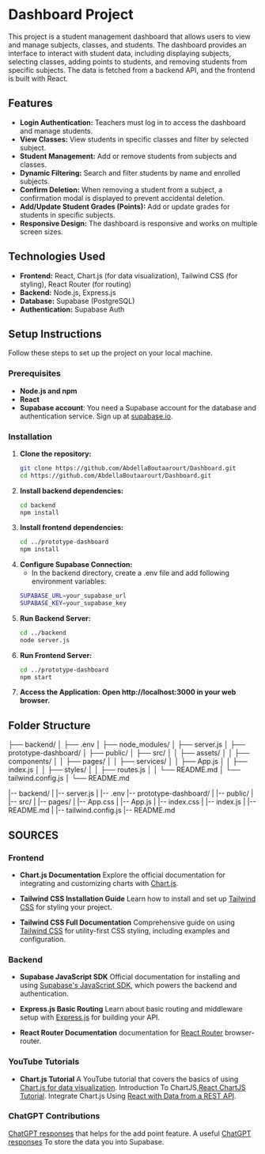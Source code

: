 # Dashboard Project

This project is a student management dashboard that allows users to view and manage subjects, classes, and students. The dashboard provides an interface to interact with student data, including displaying subjects, selecting classes, adding points to students, and removing students from specific subjects. The data is fetched from a backend API, and the frontend is built with React.

## Features

- **Login Authentication:** Teachers must log in to access the dashboard and manage students.
- **View Classes:** View students in specific classes and filter by selected subject.
- **Student Management:** Add or remove students from subjects and classes.
- **Dynamic Filtering:** Search and filter students by name and enrolled subjects.
- **Confirm Deletion:** When removing a student from a subject, a confirmation modal is displayed to prevent accidental deletion.
- **Add/Update Student Grades (Points):** Add or update grades for students in specific subjects.
- **Responsive Design:** The dashboard is responsive and works on multiple screen sizes.

## Technologies Used

- **Frontend:** React, Chart.js (for data visualization), Tailwind CSS (for styling), React Router (for routing)
- **Backend:** Node.js, Express.js
- **Database:** Supabase (PostgreSQL)
- **Authentication:** Supabase Auth

## Setup Instructions

Follow these steps to set up the project on your local machine.

### Prerequisites

- **Node.js and npm**
- **React**
- **Supabase account**: You need a Supabase account for the database and authentication service. Sign up at [supabase.io](https://supabase.io/).

### Installation

1. **Clone the repository:**
   ```bash
   git clone https://github.com/AbdellaBoutaarourt/Dashboard.git
   cd https://github.com/AbdellaBoutaarourt/Dashboard.git

2. **Install backend dependencies:**
   ```bash
   cd backend
   npm install

3. **Install frontend dependencies:**
   ```bash
   cd ../prototype-dashboard
   npm install

4. **Configure Supabase Connection:**
   - In the backend directory, create a .env file and add following environment variables:
   ```bash
   SUPABASE_URL=your_supabase_url
   SUPABASE_KEY=your_supabase_key

6. **Run Backend Server:**
   ```bash
   cd ../backend
   node server.js
7. **Run Frontend Server:**
   ```bash
   cd ../prototype-dashboard
   npm start

8. **Access the Application: Open http://localhost:3000 in your web browser.**

## Folder Structure


├── backend/
│   ├── .env
│   ├── node_modules/
│   ├── server.js
│
├── prototype-dashboard/
│   ├── public/
│   ├── src/
│   │   ├── assets/
│   │   ├── components/
│   │   ├── pages/
│   │   ├── services/
│   │   ├── App.js
│   │   ├── index.js
│   │   ├── styles/
│   │   ├── routes.js
│   │   └── README.md
│   └── tailwind.config.js
│
└── README.md

 |-- backend/
 |   |-- server.js
 |   |-- .env
 |-- prototype-dashboard/
 |   |-- public/
 |   |-- src/
 |       |-- pages/
 |       |-- App.css
 |       |-- App.js
 |       |-- index.css
 |       |-- index.js
 |       |-- README.md
 |       |-- tailwind.config.js
 |-- README.md


## SOURCES

### Frontend

- **Chart.js Documentation**
  Explore the official documentation for integrating and customizing charts with [Chart.js](https://www.chartjs.org/docs/latest/getting-started/).

- **Tailwind CSS Installation Guide**
  Learn how to install and set up [Tailwind CSS](https://tailwindcss.com/docs/installation) for styling your project.

- **Tailwind CSS Full Documentation**
  Comprehensive guide on using [Tailwind CSS](https://tailwindcss.com/docs) for utility-first CSS styling, including examples and configuration.

### Backend

- **Supabase JavaScript SDK**
  Official documentation for installing and using [Supabase's JavaScript SDK](https://supabase.com/docs/reference/javascript/installing), which powers the backend and authentication.

- **Express.js Basic Routing**
  Learn about basic routing and middleware setup with [Express.js](https://expressjs.com/en/starter/basic-routing.html) for building your API.

- **React Router Documentation**
   documentation for [React Router](https://reactrouter.com/en/main/router-components/browser-router) browser-router.


### YouTube Tutorials

- **Chart.js Tutorial**
  A YouTube tutorial that covers the basics of using [Chart.js for data visualization](https://www.youtube.com/watch?v=ZpfseYy5Hxg).
  Introduction To ChartJS,[React ChartJS Tutorial](https://m.youtube.com/watch?v=RF57yDglDfE).
  Integrate Chart.js Using [React with Data from a REST API](https://m.youtube.com/watch?v=yOousFGfmZc).

### ChatGPT Contributions

  [ChatGPT responses](https://chatgpt.com/share/673b9b7c-4358-8008-8b5b-1e1d4f190415) that helps for the add point feature.
  A useful [ChatGPT responses](https://chatgpt.com/share/673b9dee-b6dc-8008-bb37-3613d2aa9fa5) To store the data you into Supabase.

